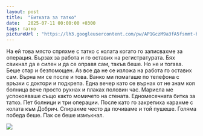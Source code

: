 ```yaml
---
layout: post
title:  "Битката за татко"
date:   2025-07-11 00:00:00 +0300
tags: татко
pictureUrl : "https://lh3.googleusercontent.com/pw/AP1GczM9a3fA5fsmmt-bhdfbdRwutPGR2ZzcWKKxNiZ7rFwEt6ycH8t2uuOclgnDvw055geHG8OyRdBG3Me6U-Oxjg_0HtKtICW014Q0binOa0AIzvqHrTEY2lJNB_2g4ZXrUSWMOxPjlEn4paNLSACbDA1QB4UCvG7DG0iSDR7K5YGlhvu2x274U7Oy4VMbrLEBDBwQPym6-4j91kMK4FY0e5hVGxw6vfmFHPjM1DcQG2ckPY57PSTC6iYOk4aHy0OESwBsuXH4lbw-gpCXYyXQcF7a5AhgB0PH8tUMBQXPlhamaAlqRBi0LbYu37eyBfQ7G7Sb7YHDK_KjmhkZKxFahK4wIyiAvevSgf46EqRT7TRPCa7ghdq991JL5QrQoMYN76tAM6ToNrq0SYOhqJ50ZXXimCkvVzhVkyVsJJLbazxK5PfcqhsLiE02F01qtDkKe3cpDmZZ21lrHFh-7pgpnRKMglONc13M6uGs3KX9_aMggRGvkzWVGR8qbm3hKRG7xstg2QFYSm6uAnlF9Ng2KhQQA5nSuOLEgK00paWJSr6l6gwRilzF05N3QaE274M5tot43zC2cdocJDwZwCCgwyInE1bkeKNqUJtKjZnNQaCmlwu0XE1a-g9r_9Z9fu5ZL1cRl8GYbqu5-gw055A0_6ZjgqkndHEVhr_YeFrC3jLaFWk7979OUaUsJwst51dawX4SRsywTX-Nc1Vr7S7F_p4LD48_MQe0Ob3SnjmrEKRnFwCCIs0Q6VUbG1BP4T02xu_lMA1w5E9cLfTHKFrbYDm2xRJhsEKb7XnpbIQxfIJg1LRN9lT5ur149QMSYiXMIDqSDgo2FEQpvJhiVMYf0eWIg_itKfof2Q9r0mWkGIjR8vtbPsg_cs9rjOUlacnczitchgRh3C2_eAcu8nXUD4JeYxqaDhPj45UEK_RxlGXJUFyIjYyXjJM9=w520-h390-no"
---
```

На ей това място спряхме с татко с колата когато го записвахме за операция. 
Бързах за работа и го оставих на регистратурата. 
Бях свикнал да е силен и да се оправя сам, такъв беше. Но не и тогава. 
Беше стар и безпомощен. Аз все да не се изложа на работа го оставих сам. 
Върна ми се после и това. Ванко ми помагаше по телефона с връзки с доктори и подкрепа.
Една вечер като се върнах от не знам коя болница вече просто рухнах и плаках половин час.
Мариела ме успокояваше също както момичето на стената.
Едномесечната битка за татко. Пет болници и три операции.
После като го закрепиха карахме с колата към Добрич. 
Спирахме често да почиваме и той пушеше. Голяма победа беше. Пак се беше измъкнал.

![]({{page.pictureUrl}})